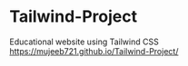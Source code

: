 # Tailwind-Project
Educational website using Tailwind CSS
https://mujeeb721.github.io/Tailwind-Project/
